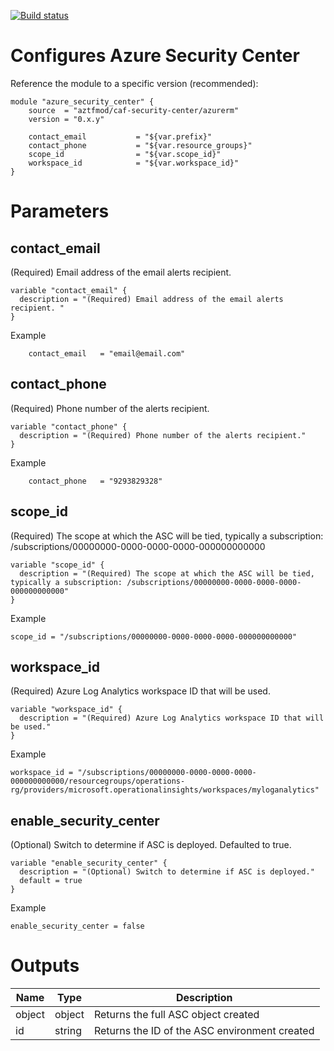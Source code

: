 [![Build status](https://dev.azure.com/azure-terraform/Blueprints/_apis/build/status/modules/azure_security_center)](https://dev.azure.com/azure-terraform/Blueprints/_build/latest?definitionId=2)
# Configures Azure Security Center


Reference the module to a specific version (recommended):
```hcl
module "azure_security_center" {
    source  = "aztfmod/caf-security-center/azurerm"
    version = "0.x.y"

    contact_email           = "${var.prefix}"
    contact_phone           = "${var.resource_groups}"
    scope_id                = "${var.scope_id}"
    workspace_id            = "${var.workspace_id}"
}
```

# Parameters

## contact_email
(Required) Email address of the email alerts recipient.
```hcl
variable "contact_email" {
  description = "(Required) Email address of the email alerts recipient. "
}

```
Example
```hcl
    contact_email   = "email@email.com" 
```

## contact_phone
(Required) Phone number of the alerts recipient.
```hcl
variable "contact_phone" {
  description = "(Required) Phone number of the alerts recipient."
}
```
Example
```hcl
    contact_phone   = "9293829328"
```

## scope_id
(Required) The scope at which the ASC will be tied, typically a subscription: /subscriptions/00000000-0000-0000-0000-000000000000
```hcl
variable "scope_id" {
  description = "(Required) The scope at which the ASC will be tied, typically a subscription: /subscriptions/00000000-0000-0000-0000-000000000000"
}
```
Example
```hcl
scope_id = "/subscriptions/00000000-0000-0000-0000-000000000000"
```

## workspace_id
(Required) Azure Log Analytics workspace ID that will be used.
```hcl
variable "workspace_id" {
  description = "(Required) Azure Log Analytics workspace ID that will be used."
}
```
Example
```hcl
workspace_id = "/subscriptions/00000000-0000-0000-0000-000000000000/resourcegroups/operations-rg/providers/microsoft.operationalinsights/workspaces/myloganalytics"
```

## enable_security_center
(Optional) Switch to determine if ASC is deployed. Defaulted to true.
```hcl 
variable "enable_security_center" {
  description = "(Optional) Switch to determine if ASC is deployed."
  default = true
}
```
Example
```hcl
enable_security_center = false
```

# Outputs

| Name | Type | Description | 
| -- | -- | -- | 
| object | object | Returns the full ASC object created |
| id | string | Returns the ID of the ASC environment created |